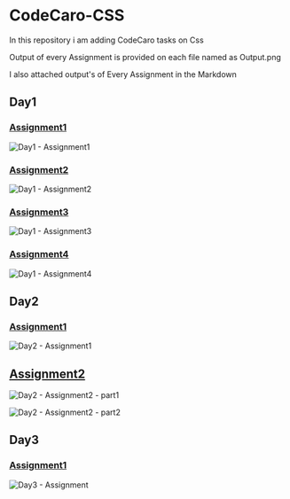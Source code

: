# CodeCaro-CSS


In this repository i am adding CodeCaro tasks on Css

Output of every Assignment is provided on each file named as Output.png

I also attached output's of Every Assignment in the Markdown

[](https://github.com/Neautrino/CodeCaro-CSS/tree/master/Day1)

## Day1 

### [Assignment1](https://github.com/Neautrino/CodeCaro-CSS/tree/master/Day1/Assignment1)

![Day1 - Assignment1](https://github.com/Neautrino/CodeCaro-CSS/assets/111379632/3c00fcd5-7cfe-407a-a663-ac7efc76ad9f)

### [Assignment2](https://github.com/Neautrino/CodeCaro-CSS/tree/master/Day1/Assignment2)

![Day1 - Assignment2](https://github.com/Neautrino/CodeCaro-CSS/assets/111379632/93cd9653-291f-4985-b715-9cafe1f7558d)

### [Assignment3](https://github.com/Neautrino/CodeCaro-CSS/tree/master/Day1/Assignment3)

![Day1 - Assignment3](https://github.com/Neautrino/CodeCaro-CSS/assets/111379632/a09375e0-c2b2-4a56-88a7-8395303da3d3)

### [Assignment4](https://github.com/Neautrino/CodeCaro-CSS/tree/master/Day1/Assignment4)

![Day1 - Assignment4](https://github.com/Neautrino/CodeCaro-CSS/assets/111379632/d23f0a3c-47a0-49e1-9c98-2fd663a10c28)

[](https://github.com/Neautrino/CodeCaro-CSS/tree/master/Day2)

## Day2

### [Assignment1](https://github.com/Neautrino/CodeCaro-CSS/tree/master/Day2/Assignment1)

![Day2 - Assignment1](https://github.com/Neautrino/CodeCaro-CSS/assets/111379632/a976e661-cd50-440b-8399-3ad9089fb429)

## [Assignment2](https://github.com/Neautrino/CodeCaro-CSS/tree/master/Day2/Assignment2)

![Day2 - Assignment2 - part1](https://github.com/Neautrino/CodeCaro-CSS/assets/111379632/9584342b-8551-46e7-b76f-503e0dbd4462)

![Day2 - Assignment2 - part2](https://github.com/Neautrino/CodeCaro-CSS/assets/111379632/57e80f6f-f92d-4254-9706-7e8b98fc6cee)

## Day3

### [Assignment1](https://github.com/Neautrino/CodeCaro-CSS/tree/master/Day3)

![Day3 - Assignment](https://github.com/Neautrino/CodeCaro-CSS/assets/111379632/2764e7cc-d7d8-402b-819f-a653ebac3567)

